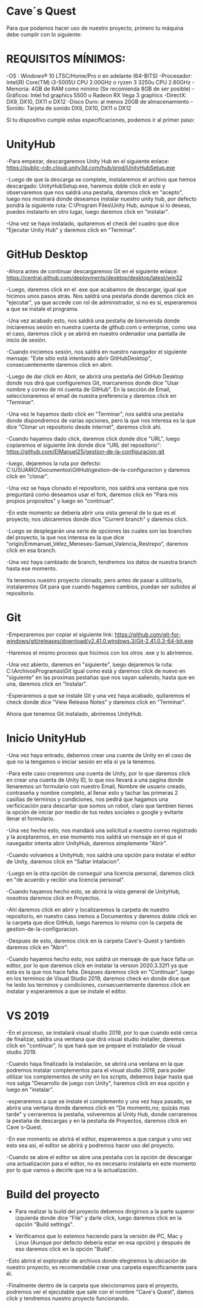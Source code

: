 # Cave´s Quest
Para que podamos hacer uso de nuestro proyecto, primero tu máquina debe cumplir con lo siguiente:

# REQUISITOS MÍNIMOS:
-OS : Windows® 10 LTSC/Home/Pro o en adelante (64-BITS)
-Procesador: Intel(R) Core(TM) i3-5005U CPU 2.00GHz o ryzen 3 3250u CPU 2.60GHz
-Memoria: 4GB de RAM como mínimo (Se recomienda 8GB de ser posible)
-Gráficos: Intel hd graphics 5500 o Radeon RX Vega 3 graphics
-DirectX: DX9, DX10, DX11 o DX12
-Disco Duro: al menos 20GB de almacenamiento
-Sonido: Tarjeta de sonido DX9, DX10, DX11 o DX12

Si tu dispositivo cumple estas especificaciones, podemos ir al primer paso:

# UnityHub

-Para empezar, descargaremos Unity Hub en el siguiente enlace: https://public-cdn.cloud.unity3d.com/hub/prod/UnityHubSetup.exe

-Luego de que la descarga se complete, instalaremos el archivo que hemos descargado: UnityHubSetup.exe, haremos doble click en este
y observaremos que nos saldrá una pestaña, daremos click en "acepto", luego nos mostrará donde deseamos instalar nuestro unity hub,
por defecto pondrá la siguiente ruta: C:\Program Files\Unity Hub, aunque si lo deseas, puedes instalarlo en otro lugar, luego daremos click en "instalar".

-Una vez se haya instalado, quitaremos el check del cuadro que dice "Ejecutar Unity Hub" y daremos click en "Terminar".

# GitHub Desktop

-Ahora antes de continuar descargaremos Git en el siguiente enlace: https://central.github.com/deployments/desktop/desktop/latest/win32

-Luego, daremos click en el .exe que acabamos de descargar, igual que hicimos unos pasos atrás. Nos saldrá una pestaña donde daremos click en "ejecutar", ya que accede con rol de administrador, si no es sí, esperaremos a que se instale el programa. 

-Una vez acabado esto, nos saldrá una pestaña de bienvenida donde iniciaremos sesión en nuestra cuenta de github.com o enterprise, como sea el caso, daremos click y se abrirá en nuestro ordenador una pantalla de inicio de sesión.

-Cuando iniciemos sesión, nos saldrá en nuestro navegador el siguiente mensaje: "Este sitio está intentando abrir GitHubDesktop", consecuentemente daremos click en abrir.

-Luego de dar click en Abrir, se abrirá una pestaña del GitHub Desktop donde nos dirá que configuremos Git, marcaremos donde dice "Usar nombre y correo de mi cuenta de GitHub". En la sección de Email, seleccionaremos el email de nuestra preferencia y daremos click en "Terminar". 

-Una vez le hayamos dado click en "Terminar", nos saldrá una pestaña donde dispondremos de varias opciones, pero la que nos interesa es la que dice "Clonar un repositorio desde internet", daremos click ahí.

-Cuando hayamos dado click, daremos click donde dice "URL", luego copiaremos el siguiente link donde dice "URL del repositorio": https://github.com/ElManuel25/gestion-de-la-configuracion.git

-luego, dejaremos la ruta por defecto: C:\USUARIO\Documentos\GitHub\gestion-de-la-configuracion y daremos click en "clonar".

-Una vez se haya clonado el repositorio, nos saldrá una ventana que nos preguntará como deseamos usar el fork, daremos click en "Para mis propios propositos" y luego en "continuar".

-En este momento se debería abrir una vista general de lo que es el proyecto; nos ubicaremos donde dice "Current branch" y daremos click.

-Luego se desplegarán una serie de opciones las cuales son las branches del proyecto, la que nos interesa es la que dice "origin/Emmanuel_Vélez_Meneses-Samuel_Valencia_Restrepo", daremos click en esa branch.

-Una vez haya cambiado de branch, tendremos los datos de nuestra branch hasta ese momento.

Ya tenemos nuestro proyecto clonado, pero antes de pasar a utilizarlo, instalaremos Git para que cuando hagamos cambios, puedan ser subidos al repositorio.

# Git

-Empezaremos por copiar el siguiente link: https://github.com/git-for-windows/git/releases/download/v2.41.0.windows.3/Git-2.41.0.3-64-bit.exe

-Haremos el mismo proceso que hicimos con los otros .exe y lo abriremos.

-Una vez abierto, daremos en "siguiente", luego dejaremos la ruta: C:\ArchivosProgramas\Git igual como está y daremos click de nuevo en "siguiente" en las proximas pestañas que nos vayan saliendo, hasta que en una, daremos click en "Instalar".

-Esperaremos a que se instale Git y una vez haya acabado, quitaremos el check donde dice "View Release Notes" y daremos click en "Terminar".

Ahora que tenemos Git instalado, abriremos UnityHub.

# Inicio UnityHub

-Una vez haya entrado, debemos crear una cuenta de Unity en el caso de que no la tengamos o iniciar sesión en ella si ya la tenemos.

-Para este caso crearemos una cuenta de Unity, por lo que daremos click en crear una cuenta de Unity ID, lo que nos llevará a una pagina donde llenaremos un formulario con nuestro Email, Nombre de usuario creado, contraseña y nombre completo, al llenar esto y tachar las primeras 2 casillas de terminos y condiciones, nos pedirá que hagamos una verficicación para descartar que somos un robot, claro que tambien tienes la opción de iniciar por medio de tus redes sociales o google y evitarte llenar el formulario.

-Una vez hecho esto, nos mandará una solicitud a nuestro correo registrado y la aceptaremos, en ese momento nos saldrá un mensaje en el que el navegador intenta abrir UnityHub, daremos simplemente "Abrir".

-Cuando volvamos a UnityHub, nos saldrá una opción para instalar el editor de Unity, daremos click en "Saltar intalacion".

-Luego en la otra opción de conseguir una licencia personal, daremos click en "de acuerdo y recibir una licencia personal".

-Cuando hayamos hecho esto, se abrirá la vista general de UnityHub, nosotros daremos click en Proyectos.

-Ahí daremos click en abrir y localizaremos la carpeta de nuestro repositorio, en nuestro caso iremos a Documentos y daremos doble click en la carpeta que dice GitHub, luego haremos lo mismo con la carpeta de gestion-de-la-configuracion.

-Despues de esto, daremos click en la carpeta Cave's-Quest y también daremos click en "Abrir".

-Cuando hayamos hecho esto, nos saldrá un mensaje de que hace falta un editor, por lo que daremos click en instalar la version 2020.3.32f1 ya que esta es la que nos hace falta. Despues daremos click en "Continuar", luego en los terminos de Visual Studio 2019, daremos check en donde dice que he leido los terminos y condiciones, consecuentemente daremos click en instalar y esperaremos a que se instale el editor.

# VS 2019

-En el proceso, se instalará visual studio 2019, por lo que cuando esté cerca de finalizar, saldra una ventana que dirá visual studio installer, daremos click en "continuar", lo que hará que se prepare el instalador de visual studio 2019.

-Cuando haya finalizado la instalación, se abrirá una ventana en la que podremos instalar complementos para el visual studio 2019, para poder utilizar los complementos de unity en los scripts, debemos bajar hasta que nos salga "Desarrollo de juego con Unity", haremos click en esa opción y luego en "instalar".

-esperaremos a que se instale el complemento y una vez haya pasado, se abrira una ventana donde daremos click en "De momento,no; quizás mas tarde" y cerraremos la pestaña, volveremos al Unity Hub, donde cerraremos la pestaña de descargas y en la pestaña de Proyectos, daremos click en Cave´s-Quest.

-En ese momento se abrirá el editor, esperaremos a que cargue y uno vez esto sea así, el editor se abrirá y podremos hacer uso del proyecto.

-Cuando se abre el editor se abre una pestaña con la opción de descargar una actualización para el editor, no es necesario instalarla en este momento por lo que vamos a decirle que no a la actualización.

# Build del proyecto

- Para realizar la build del proyecto debemos dirigirnos a la parte superor izquierda donde dice "File" y darle click, luego daremos click en la opción "Build settings".

- Verificamos que lo estemos haciendo para la versión de PC, Mac y Linux (Aunque por defecto debería estar en esa opción) y después de eso daremos click en la opción "Build".

-Esto abrirá el explorador de archivos donde elegiremos la ubicación de nuestro proyecto, es recomendable crear una carpeta especificamente para él.

-Finalmente dentro de la carpeta que sleccionamos para el proyecto, podremos ver el ejecutable que sale con el nombre "Cave's Quest", damos click y tendremos nuestro proyecto funcionando.
